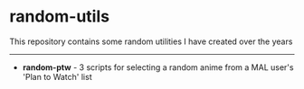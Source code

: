 # random-utils

This repository contains some random utilities I have created over the years

***

* **random-ptw** - 3 scripts for selecting a random anime from a MAL user's 'Plan to Watch' list
